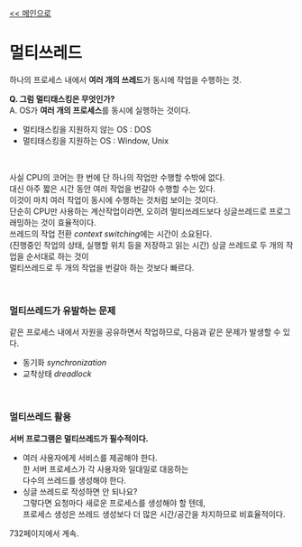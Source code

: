 [<< 메인으로](https://github.com/AtomicLiquors/Java_Wiki_Chb/blob/main/Readme.md)

# 멀티쓰레드
하나의 프로세스 내에서 **여러 개의 쓰레드**가 동시에 작업을 수행하는 것.

**Q. 그럼 멀티태스킹은 무엇인가?**  
A. OS가 **여러 개의 프로세스**를 동시에 실행하는 것이다.

- 멀티태스킹을 지원하지 않는 OS : DOS  
- 멀티태스킹을 지원하는 OS : Window, Unix
 
 &nbsp;  

사실 CPU의 코어는 한 번에 단 하나의 작업만 수행할 수밖에 없다.  
대신 아주 짧은 시간 동안 여러 작업을 번갈아 수행할 수는 있다.  
이것이 마치 여러 작업이 동시에 수행하는 것처럼 보이는 것이다.  
단순히 CPU만 사용하는 계산작업이라면, 오히려 멀티쓰레드보다 싱글쓰레드로 프로그래밍하는 것이 효율적이다.
 &nbsp;  
쓰레드의 작업 전환 *context switching*에는 시간이 소요된다.  
(진행중인 작업의 상태, 실행할 위치 등을 저장하고 읽는 시간)
싱글 쓰레드로 두 개의 작업을 순서대로 하는 것이  
멀티쓰레드로 두 개의 작업을 번갈아 하는 것보다 빠르다.   


 &nbsp;  

### 멀티쓰레드가 유발하는 문제
같은 프로세스 내에서 자원을 공유하면서 작업하므로,
다음과 같은 문제가 발생할 수 있다.
- 동기화 *synchronization*
- 교착상태 *dreadlock*


 
 &nbsp;  
### 멀티쓰레드 활용 

**서버 프로그램은 멀티쓰레드가 필수적이다.**
- 여러 사용자에게 서비스를 제공해야 한다.  
한 서버 프로세스가 각 사용자와 일대일로 대응하는   
다수의 쓰레드를 생성해야 한다.
- 싱글 쓰레드로 작성하면 안 되나요?  
그렇다면 요청마다 새로운 프로세스를 생성해야 할 텐데,  
프로세스 생성은 쓰레드 생성보다 더 많은 시간/공간을 차지하므로 비효율적이다.

732페이지에서 계속.

 
 &nbsp;  


 
 &nbsp;  
